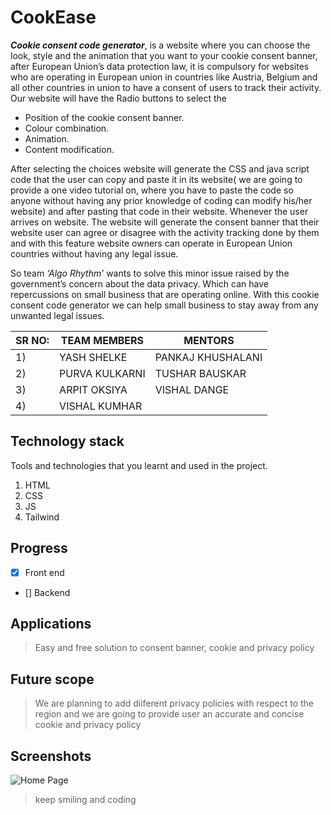 # CookEase

_**Cookie consent code generator**_, is a website where you can choose the look, style and the animation that you want to your cookie consent banner, after European Union’s data protection law, it is compulsory for websites who are operating in European union in countries like Austria, Belgium and all other countries in union to have a consent of users to track their activity. Our website will have the Radio buttons to select the
-	Position of the cookie consent banner.
-	Colour combination.
-	Animation.
-	Content modification.

After selecting the choices website will generate the 
CSS and java script code that the user can copy and paste it in its website( we are going to provide a one video tutorial on, where you have to paste the code so anyone without having any prior knowledge of coding can modify his/her website) and after pasting that code in their website. Whenever the user arrives on website. The website will generate the consent banner that their website user can agree or disagree with the activity tracking done by them and with this feature website owners can operate in European Union countries without having any legal issue.

So team *‘Algo Rhythm’* wants to solve this minor issue raised by the government’s concern about the data privacy. Which can have repercussions on small business that are operating online. With this cookie consent code generator we can help small business to stay away from any unwanted legal issues. 

|SR NO:| TEAM MEMBERS| MENTORS|             
|---|---|---|
|1)|YASH SHELKE|PANKAJ KHUSHALANI|
|2)|PURVA KULKARNI|TUSHAR BAUSKAR|
|3)|ARPIT OKSIYA|VISHAL DANGE|
|4)|VISHAL KUMHAR|

## Technology stack

Tools and technologies that you learnt and used in the project.

1. HTML
2. CSS
3. JS
4. Tailwind

## Progress

- [x] Front end 
- [] Backend  

## Applications
>Easy and free solution to consent banner, cookie and privacy policy
## Future scope
>We are planning to add diiferent privacy policies with respect to the region and we are going to provide user an accurate and concise cookie and privacy policy 
## Screenshots

![Home Page](https://drive.google.com/file/d/1u1THK0udJ8V0Cz3RPeSkgHpY-C4lNyyh/view?usp=sharing "Here is a screenshot")

>keep smiling and coding
